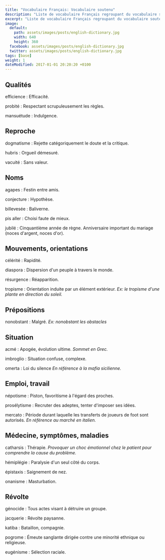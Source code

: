 ```yaml
---
title: "Vocabulaire Français: Vocabulaire soutenu"
description: "Liste de vocabulaire Français regroupant du vocabulaire soutenu relativement courant."
excerpt: "Liste de vocabulaire Français regroupant du vocabulaire soutenu relativement courant."
image:
  default:
    path: assets/images/posts/english-dictionary.jpg
    width: 640
    height: 360
  facebook: assets/images/posts/english-dictionary.jpg
  twitter: assets/images/posts/english-dictionary.jpg
tags: [base]
weight: 1
dateModified: 2017-01-01 20:20:20 +0100
---
```


## Qualités

efficience
: Efficacité.

probité
: Respectant scrupuleusement les règles.

mansuétude
: Indulgence.


## Reproche

dogmatisme
: Rejette catégoriquement le doute et la critique.

hubris
: Orgueil démesuré.

vacuité
: Sans valeur.


## Noms

agapes
: Festin entre amis.

conjecture
: Hypothèse.

billevesée
: Baliverne.

pis aller
: Choisi faute de mieux.

jubilé
: Cinquantième année de règne. Anniversaire important du mariage (noces d'argent, noces d'or).


## Mouvements, orientations

célérité
: Rapidité.

diaspora
: Dispersion d'un peuple à travers le monde.

résurgence
: Réapparition.

tropisme
: Orientation induite par un élément extérieur.
*Ex: le tropisme d'une plante en direction du soleil.*


## Prépositions

nonobstant
: Malgré.
*Ex: nonobstant les obstacles*


## Situation

acmé
: Apogée, évolution ultime.
*Sommet en Grec.*

imbroglio
: Situation confuse, complexe.

omerta
: Loi du silence
*En référence à la mafia sicilienne.*



## Emploi, travail

népotisme
: Piston, favoritisme à l'égard des proches.

prosélytisme
: Recruter des adeptes, tenter d'imposer ses idées.

mercato
: Période durant laquelle les transferts de joueurs de foot sont autorisés.
*En référence au marché en italien.*


## Médecine, symptômes, maladies

catharsis
: Thérapie.
*Provoquer un choc émotionnel chez le patient pour comprendre la cause du problème.*

hémiplégie
: Paralysie d'un seul côté du corps.

épistaxis
: Saignement de nez.

onanisme
: Masturbation.


## Révolte

génocide
: Tous actes visant à détruire un groupe.

jacquerie
: Révolte paysanne.

katiba
: Bataillon, compagnie.

pogrome
: Émeute sanglante dirigée contre une minorité ethnique ou religieuse.

eugénisme
: Sélection raciale.
